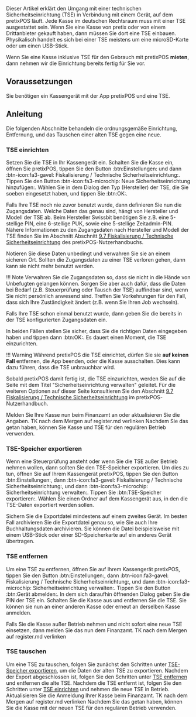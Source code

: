 Dieser Artikel erklärt den Umgang mit einer technischen Sicherheitseinrichtung (TSE) in Verbindung mit einem Gerät, auf dem pretixPOS läuft. 
Jede Kasse im deutschen Rechtsraum muss mit einer TSE ausgestattet sein. 
Wenn Sie eine Kasse von pretix oder von einem Drittanbieter gekauft haben, dann müssen Sie dort eine TSE einbauen. 
Physikalisch handelt es sich bei einer TSE meistens um eine microSD-Karte oder um einen USB-Stick. 

Wenn Sie eine Kasse inklusive TSE für den Gebrauch mit pretixPOS **mieten**, dann nehmen wir die Einrichtung bereits fertig für Sie vor. 

## Voraussetzungen 

Sie benötigen ein Kassengerät mit der App pretixPOS und eine TSE. 

## Anleitung 

Die folgenden Abschnitte behandeln die ordnungsgemäße Einrichtung, Entfernung, und das Tauschen einer alten TSE gegen eine neue. 

### TSE einrichten

Setzen Sie die TSE in Ihr Kassengerät ein. 
Schalten Sie die Kasse ein, öffnen Sie pretixPOS, tippen Sie den Button :btn:Einstellungen: und dann :btn-icon:fa3-gavel: Fiskalisierung / Technische Sicherheitseinrichtung:. 
Tippen Sie den Button :btn-icon:fa3-microchip: Neue Sicherheitseinrichtung hinzufügen:. 
Wählen Sie in dem Dialog den Typ (Hersteller) der TSE, die Sie soeben eingesetzt haben, und tippen Sie :btn:OK:. 

Falls Ihre TSE noch nie zuvor benutzt wurde, dann definieren Sie nun die Zugangsdaten. 
Welche Daten das genau sind, hängt von Hersteller und Modell der TSE ab. 
Beim Hersteller Swissbit benötigen Sie z.B. eine 5-stellige PIN, eine 6-stellige PUK, sowie eine 5-stellige Zeitadmin-PIN. 
Nähere Informationen zu den Zugangsdaten nach Hersteller und Modell der TSE finden Sie im Abschnitt Abschnitt [9.7 Fiskalisierung / Technische Sicherheitseinrichtung](https://download.pretix.eu/pretixpos.pdf#section.9.7) des pretixPOS-Nutzerhandbuchs. 

Notieren Sie diese Daten unbedingt und verwahren Sie sie an einem sicheren Ort. 
Sollten die Zugangsdaten zu einer TSE verloren gehen, dann kann sie nicht mehr benutzt werden. 

!!! Note 
    Verwahren Sie die Zugangsdaten so, dass sie nicht in die Hände von Unbefugten gelangen können. 
    Sorgen Sie aber auch dafür, dass die Daten bei Bedarf (z.B. Steuerprüfung oder Tausch der TSE) auffindbar sind, wenn Sie nicht persönlich anwesend sind. 
    Treffen Sie Vorkehrungen für den Fall, dass sich Ihre Zuständigkeit ändert (z.B. wenn Sie Ihren Job wechseln). 

Falls Ihre TSE schon einmal benutzt wurde, dann geben Sie die bereits in der TSE konfigurierten Zugangsdaten ein. 

In beiden Fällen stellen Sie sicher, dass Sie die richtigen Daten eingegeben haben und tippen dann :btn:OK:. 
Es dauert einen Moment, die TSE einzurichten. 

!!! Warning 
    Während pretixPOS die TSE einrichtet, dürfen Sie sie **auf keinen Fall** entfernen, die App beenden, oder die Kasse ausschalten. 
    Dies kann dazu führen, dass die TSE unbrauchbar wird. 

Sobald pretixPOS damit fertig ist, die TSE einzurichten, werden Sie auf die Seite mit dem Titel "Sicherheitseinrichtung verwalten" geleitet. 
Für die weiteren Optionen auf dieser Seite konsultieren Sie den Abschnitt [9.7 Fiskalisierung / Technische Sicherheitseinrichtung](https://download.pretix.eu/pretixpos.pdf#section.9.7) im pretixPOS-Nutzerhandbuch. 

Melden Sie Ihre Kasse nun beim Finanzamt an oder aktualisieren Sie die Angaben. 
TK nach dem Mergen auf register.md verlinken
Nachdem Sie das getan haben, können Sie Kasse und TSE für den regulären Betrieb verwenden. 

### TSE-Speicher exportieren 

Wenn eine Steuerprüfung ansteht oder wenn Sie die TSE außer Betrieb nehmen wollen, dann sollten Sie den TSE-Speicher exportieren. 
Um dies zu tun, öffnen Sie auf Ihrem Kassengerät pretixPOS, tippen Sie den Button :btn:Einstellungen:, dann :btn-icon:fa3-gavel: Fiskalisierung / Technische Sicherheitseinrichtung:, und dann :btn-icon:fa3-microchip: Sicherheitseinrichtung verwalten:. 
Tippen Sie :btn:TSE-Speicher exportieren:.
Wählen Sie einen Ordner auf dem Kassengerät aus, in den die TSE-Daten exportiert werden sollen.

Sichern Sie die Exportdatei mindestens auf einem zweites Gerät. 
Im besten Fall archivieren Sie die Exportdatei genau so, wie Sie auch Ihre Buchhaltungsdaten archivieren. 
Sie können die Datei beispielsweise mit einem USB-Stick oder einer SD-Speicherkarte auf ein anderes Gerät übertragen. 

### TSE entfernen

Um eine TSE zu entfernen, öffnen Sie auf Ihrem Kassengerät pretixPOS, tippen Sie den Button :btn:Einstellungen:, dann :btn-icon:fa3-gavel: Fiskalisierung / Technische Sicherheitseinrichtung:, und dann :btn-icon:fa3-microchip: Sicherheitseinrichtung verwalten:. 
Tippen Sie den Button :btn:Gerät abmelden:. 
In dem sich daraufhin öffnenden Dialog geben Sie die PIN der TSE ein. 
Schalten Sie die Kasse aus und entfernen Sie die TSE. 
Sie können sie nun an einer anderen Kasse oder erneut an derselben Kasse anmelden. 

Falls Sie die Kasse außer Betrieb nehmen und nicht sofort eine neue TSE einsetzen, dann melden Sie das nun dem Finanzamt. 
TK nach dem Mergen auf register.md verlinken

### TSE tauschen

Um eine TSE zu tauschen, folgen Sie zunächst den Schritten unter [TSE-Speicher exportieren](tse.md#tse-speicher-exportieren), um die Daten der alten TSE zu exportieren. 
Nachdem der Export abgeschlossen ist, folgen Sie den Schritten unter [TSE entfernen](tse.md#tse-entfernen) und entfernen die alte TSE. 
Nachdem die TSE entfernt ist, folgen Sie den Schritten unter [TSE einrichten](tse.md#tse-einrichten) und nehmen die neue TSE in Betrieb. 
Aktualisieren Sie die Anmeldung Ihrer Kasse beim Finanzamt. 
TK nach dem Mergen auf register.md verlinken
Nachdem Sie das getan haben, können Sie die Kasse mit der neuen TSE für den regulären Betrieb verwenden. 